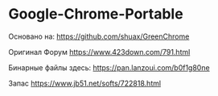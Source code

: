 # Google-Chrome-Portable
Основано на: https://github.com/shuax/GreenChrome

Оригинал Форум https://www.423down.com/791.html

Бинарные файлы здесь: https://pan.lanzoui.com/b0f1g80ne

Запас https://www.jb51.net/softs/722818.html
